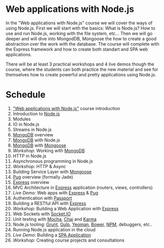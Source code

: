 # Web applications with Node.js

In the "Web applications with Node.js" course we will cover the ways of using Node.js. First we will start with the basics: What is Node.js? How to use and run Node.js, working with the file system, etc... Then we will go deeper and will dive into MongodDB, Mongoose the how to create a good abstraction over the work with the database. The course will complete with the Express framework and how to create both standart and SPA web applications.

There will be at least 3 practical workshops and 4 live demos though the course, where the students can both practice the new material and see for themselves how to create powerful and pretty applications using Node.js.

<!--
Курсът "Уеб приложения с Node.js" обхваща начините за използване Node.js. Първо ще започнем с основите: Какво е Node.js? Как да се използва Node.js?, работа с файловата система, и др. След това ще задълбочим и ще се потопим в работата с данни: MongodDB, Mongoose, след което ще видим как да създадеме добра абстракция над работата с данни. Курсът ще завърши с фреймуърка Express и ще създаваме уеб приложения.

По време на курса ще има най-малко 3 практически уъркшопа и 4 демонстрации на живо, по време на които студентите ще могат да практикуват новия материал и да видят как да създават мощни и красиви приложения, използвайки Node.js.

-->

# Schedule

1.  ["Web applications with Node.js"](http://telerikacademy.com/Courses/Courses/Details/400) course introduction
1.  Introduction to [Node.js](http://nodejs.org)
1.  Modules
1.  IO in Node.js
1.  Streams in Node.js
1.  [MongoDB](https://www.mongodb.com/) overview
1.  [MongoDB](https://www.mongodb.com/) with Node.js
1.  [MongoDB](https://www.mongodb.com/) with [Mongoose](http://mongoosejs.com/)
1.  _Workshop:_ Working with [MongoDB](https://www.mongodb.com/)
1.  HTTP in Node.js
1.  Asynchronous programming in Node.js
1.  _Workshop:_ HTTP & Async
1.  Building Service Layer with [Mongoose](http://mongoosejs.com/)
1.  [Pug](https://github.com/pugjs/pug) overview (formally Jade)
1.  [Express](http://expressjs.com/) overview
1.  MVC Architecture in [Express](http://expressjs.com/) application (routers, views, controllers)
1.  _Live Demo:_ Web apps with [Express](http://expressjs.com) & [Pug](https://github.com/pugjs/pug)
1.  Authentication with [Passport](http://passportjs.org/)
1.  Building a RESTful API with [Express](http://expressjs.com)
1.  _Workshop:_ Building a Web Application with [Express](http://expressjs.com)
1.  Web Sockets with [Socket.IO](http://socket.io/)
1.  Unit testing with [Mocha](https://mochajs.org/), [Chai](http://chaijs.com/) and [Karma](https://karma-runner.github.io/1.0/index.html)
1.  Node.js tooling: [Grunt](http://gruntjs.com/), [Gulp](http://gulpjs.com/), [Yeoman](http://yeoman.io/), [Bower](https://bower.io/), [NPM](https://www.npmjs.com/), debuggers, etc..
1.  Running Node.js application in the cloud
1.  _Live Demo:_ Building a [SPA Application](https://en.wikipedia.org/wiki/Single-page_application)
1.  _Workshop:_ Creating course projects and consultations

<!--
1.  Въведение в курса "Уеб приложения с Node.js"
1.  Въведение в Node.js
1.  Модули в Node.js
1.  IO в Node.js
1.  Потоци (streams)
1.  Въведение в MongoDB
1.  MongoDB с Node.js
1.  MongoDB с Mongoose
1.  _Workshop:_ Работна с MongoDB
1.  HTTP в Node.js
1.  Асинхронни операции в Node.js
1.  Създаване на Service Layer с Mongoose
1.  Въведение в Pug
1.  Въведение в Express
1.  MVC архитектура на приложение с Express (routers, views, controllers)
1.  _Live Demo: _ уеб приложения с ExpressJS & Pug
1.  Автентикация с Passport
1.  Изграждане на RESTful API с Express
1. _Workshop:_ Изграждане на уеб приложения с Express
1.  Web sockets с Socket.IO
1.  Unit testing с Mocha, Chai и Karma
1. Инструменти за работа с Node.js: Grunt, Gulp, Yeoman, Bower, NPM, дебъгери и т.н ..
1. Node.js в облака
1. _Live Demo:_ Изграждане на SPA Application
1. _Workshop:_ Работа по курсовите проекти и консултации

-->
